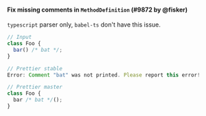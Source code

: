 #### Fix missing comments in `MethodDefinition` (#9872 by @fisker)

`typescript` parser only, `babel-ts` don't have this issue.

<!-- prettier-ignore -->
```typescript
// Input
class Foo {
  bar() /* bat */;
}

// Prettier stable
Error: Comment "bat" was not printed. Please report this error!

// Prettier master
class Foo {
  bar /* bat */();
}
```
